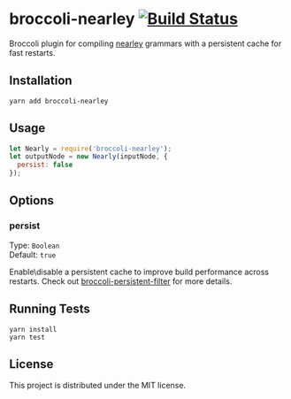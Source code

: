 # broccoli-nearley [![Build Status](https://travis-ci.org/yapplabs/broccoli-nearley.svg?branch=master)](https://travis-ci.org/yapplabs/broccoli-nearley)

Broccoli plugin for compiling [nearley](https://nearley.js.org/) grammars with a persistent cache for fast restarts.

## Installation

```
yarn add broccoli-nearley
```

## Usage

```js
let Nearly = require('broccoli-nearley');
let outputNode = new Nearly(inputNode, {
  persist: false
});
```

## Options

### persist

Type: `Boolean`  
Default: `true`

Enable\disable a persistent cache to improve build performance across restarts. Check out [broccoli-persistent-filter](https://github.com/stefanpenner/broccoli-persistent-filter) for more details.

## Running Tests

```
yarn install
yarn test
```

## License

This project is distributed under the MIT license.

